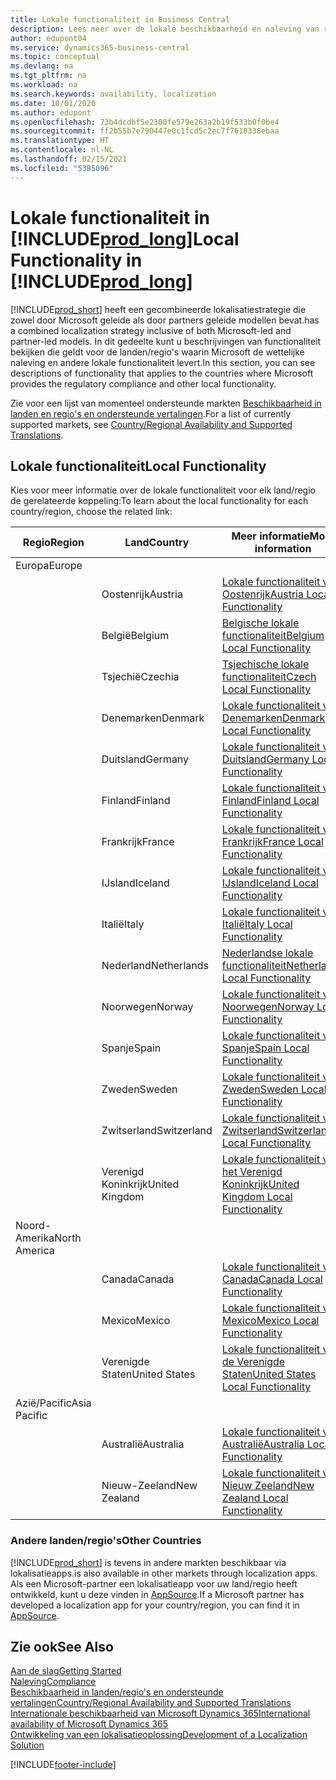 ```yaml
---
title: Lokale functionaliteit in Business Central
description: Lees meer over de lokale beschikbaarheid en naleving van regelgeving van Business Central voor de landen/regio's waar Microsoft de lokale functionaliteit biedt.
author: edupont04
ms.service: dynamics365-business-central
ms.topic: conceptual
ms.devlang: na
ms.tgt_pltfrm: na
ms.workload: na
ms.search.keywords: availability, localization
ms.date: 10/01/2020
ms.author: edupont
ms.openlocfilehash: 73b4dcdbf5e2300fe579e263a2b19f533b0f0be4
ms.sourcegitcommit: ff2b55b7e790447e0c1fcd5c2ec7f7610338ebaa
ms.translationtype: HT
ms.contentlocale: nl-NL
ms.lasthandoff: 02/15/2021
ms.locfileid: "5385096"
---
```

# <a name="local-functionality-in-prod_long"></a><span data-ttu-id="00da1-103">Lokale functionaliteit in [!INCLUDE[prod_long](includes/prod_long.md)]</span><span class="sxs-lookup"><span data-stu-id="00da1-103">Local Functionality in [!INCLUDE[prod_long](includes/prod_long.md)]</span></span>

[!INCLUDE[prod_short](includes/prod_short.md)] <span data-ttu-id="00da1-104">heeft een gecombineerde lokalisatiestrategie die zowel door Microsoft geleide als door partners geleide modellen bevat.</span><span class="sxs-lookup"><span data-stu-id="00da1-104">has a combined localization strategy inclusive of both Microsoft-led and partner-led models.</span></span> <span data-ttu-id="00da1-105">In dit gedeelte kunt u beschrijvingen van functionaliteit bekijken die geldt voor de landen/regio's waarin Microsoft de wettelijke naleving en andere lokale functionaliteit levert.</span><span class="sxs-lookup"><span data-stu-id="00da1-105">In this section, you can see descriptions of functionality that applies to the countries where Microsoft provides the regulatory compliance and other local functionality.</span></span>  

<span data-ttu-id="00da1-106">Zie voor een lijst van momenteel ondersteunde markten [Beschikbaarheid in landen en regio's en ondersteunde vertalingen](/dynamics365/business-central/dev-itpro/compliance/apptest-countries-and-translations?toc=/dynamics365/business-central/toc.json).</span><span class="sxs-lookup"><span data-stu-id="00da1-106">For a list of currently supported markets, see [Country/Regional Availability and Supported Translations](/dynamics365/business-central/dev-itpro/compliance/apptest-countries-and-translations?toc=/dynamics365/business-central/toc.json).</span></span>  

## <a name="local-functionality"></a><span data-ttu-id="00da1-107">Lokale functionaliteit</span><span class="sxs-lookup"><span data-stu-id="00da1-107">Local Functionality</span></span>

<span data-ttu-id="00da1-108">Kies voor meer informatie over de lokale functionaliteit voor elk land/regio de gerelateerde koppeling:</span><span class="sxs-lookup"><span data-stu-id="00da1-108">To learn about the local functionality for each country/region, choose the related link:</span></span>

| <span data-ttu-id="00da1-109">Regio</span><span class="sxs-lookup"><span data-stu-id="00da1-109">Region</span></span> | <span data-ttu-id="00da1-110">Land</span><span class="sxs-lookup"><span data-stu-id="00da1-110">Country</span></span> | <span data-ttu-id="00da1-111">Meer informatie</span><span class="sxs-lookup"><span data-stu-id="00da1-111">More information</span></span> |
| --- | --- |--- |
| <span data-ttu-id="00da1-112">Europa</span><span class="sxs-lookup"><span data-stu-id="00da1-112">Europe</span></span> |  | |
|        | <span data-ttu-id="00da1-113">Oostenrijk</span><span class="sxs-lookup"><span data-stu-id="00da1-113">Austria</span></span> | [<span data-ttu-id="00da1-114">Lokale functionaliteit voor Oostenrijk</span><span class="sxs-lookup"><span data-stu-id="00da1-114">Austria Local Functionality</span></span>](localfunctionality/austria/austria-local-functionality.md) |
|        | <span data-ttu-id="00da1-115">België</span><span class="sxs-lookup"><span data-stu-id="00da1-115">Belgium</span></span> | [<span data-ttu-id="00da1-116">Belgische lokale functionaliteit</span><span class="sxs-lookup"><span data-stu-id="00da1-116">Belgium Local Functionality</span></span>](localfunctionality/belgium/belgium-local-functionality.md) |
|        | <span data-ttu-id="00da1-117">Tsjechië</span><span class="sxs-lookup"><span data-stu-id="00da1-117">Czechia</span></span> | [<span data-ttu-id="00da1-118">Tsjechische lokale functionaliteit</span><span class="sxs-lookup"><span data-stu-id="00da1-118">Czech Local Functionality</span></span>](localfunctionality/czech/czech-local-functionality.md) |
|        | <span data-ttu-id="00da1-119">Denemarken</span><span class="sxs-lookup"><span data-stu-id="00da1-119">Denmark</span></span> | [<span data-ttu-id="00da1-120">Lokale functionaliteit voor Denemarken</span><span class="sxs-lookup"><span data-stu-id="00da1-120">Denmark Local Functionality</span></span>](localfunctionality/denmark/denmark-local-functionality.md) |
|        | <span data-ttu-id="00da1-121">Duitsland</span><span class="sxs-lookup"><span data-stu-id="00da1-121">Germany</span></span> | [<span data-ttu-id="00da1-122">Lokale functionaliteit voor Duitsland</span><span class="sxs-lookup"><span data-stu-id="00da1-122">Germany Local Functionality</span></span>](localfunctionality/germany/germany-local-functionality.md) |
|        | <span data-ttu-id="00da1-123">Finland</span><span class="sxs-lookup"><span data-stu-id="00da1-123">Finland</span></span> | [<span data-ttu-id="00da1-124">Lokale functionaliteit voor Finland</span><span class="sxs-lookup"><span data-stu-id="00da1-124">Finland Local Functionality</span></span>](localfunctionality/finland/finland-local-functionality.md) |
|        | <span data-ttu-id="00da1-125">Frankrijk</span><span class="sxs-lookup"><span data-stu-id="00da1-125">France</span></span> | [<span data-ttu-id="00da1-126">Lokale functionaliteit voor Frankrijk</span><span class="sxs-lookup"><span data-stu-id="00da1-126">France Local Functionality</span></span>](localfunctionality/france/france-local-functionality.md) |
|        | <span data-ttu-id="00da1-127">IJsland</span><span class="sxs-lookup"><span data-stu-id="00da1-127">Iceland</span></span> | [<span data-ttu-id="00da1-128">Lokale functionaliteit voor IJsland</span><span class="sxs-lookup"><span data-stu-id="00da1-128">Iceland Local Functionality</span></span>](localfunctionality/iceland/iceland-local-functionality.md) |
|        | <span data-ttu-id="00da1-129">Italië</span><span class="sxs-lookup"><span data-stu-id="00da1-129">Italy</span></span> | [<span data-ttu-id="00da1-130">Lokale functionaliteit voor Italië</span><span class="sxs-lookup"><span data-stu-id="00da1-130">Italy Local Functionality</span></span>](localfunctionality/italy/italy-local-functionality.md) |
|        | <span data-ttu-id="00da1-131">Nederland</span><span class="sxs-lookup"><span data-stu-id="00da1-131">Netherlands</span></span> | [<span data-ttu-id="00da1-132">Nederlandse lokale functionaliteit</span><span class="sxs-lookup"><span data-stu-id="00da1-132">Netherlands Local Functionality</span></span>](localfunctionality/netherlands/netherlands-local-functionality.md) |
|        | <span data-ttu-id="00da1-133">Noorwegen</span><span class="sxs-lookup"><span data-stu-id="00da1-133">Norway</span></span> | [<span data-ttu-id="00da1-134">Lokale functionaliteit voor Noorwegen</span><span class="sxs-lookup"><span data-stu-id="00da1-134">Norway Local Functionality</span></span>](localfunctionality/norway/norway-local-functionality.md) |
|        | <span data-ttu-id="00da1-135">Spanje</span><span class="sxs-lookup"><span data-stu-id="00da1-135">Spain</span></span> | [<span data-ttu-id="00da1-136">Lokale functionaliteit voor Spanje</span><span class="sxs-lookup"><span data-stu-id="00da1-136">Spain Local Functionality</span></span>](localfunctionality/spain/spain-local-functionality.md) |
|        | <span data-ttu-id="00da1-137">Zweden</span><span class="sxs-lookup"><span data-stu-id="00da1-137">Sweden</span></span> | [<span data-ttu-id="00da1-138">Lokale functionaliteit voor Zweden</span><span class="sxs-lookup"><span data-stu-id="00da1-138">Sweden Local Functionality</span></span>](localfunctionality/sweden/sweden-local-functionality.md) |
|        | <span data-ttu-id="00da1-139">Zwitserland</span><span class="sxs-lookup"><span data-stu-id="00da1-139">Switzerland</span></span> | [<span data-ttu-id="00da1-140">Lokale functionaliteit voor Zwitserland</span><span class="sxs-lookup"><span data-stu-id="00da1-140">Switzerland Local Functionality</span></span>](localfunctionality/switzerland/switzerland-local-functionality.md) |
|        | <span data-ttu-id="00da1-141">Verenigd Koninkrijk</span><span class="sxs-lookup"><span data-stu-id="00da1-141">United Kingdom</span></span> | [<span data-ttu-id="00da1-142">Lokale functionaliteit voor het Verenigd Koninkrijk</span><span class="sxs-lookup"><span data-stu-id="00da1-142">United Kingdom Local Functionality</span></span>](localfunctionality/unitedkingdom/united-kingdom-local-functionality.md) |
| <span data-ttu-id="00da1-143">Noord-Amerika</span><span class="sxs-lookup"><span data-stu-id="00da1-143">North America</span></span> |       |  |
|        | <span data-ttu-id="00da1-144">Canada</span><span class="sxs-lookup"><span data-stu-id="00da1-144">Canada</span></span>|[<span data-ttu-id="00da1-145">Lokale functionaliteit voor Canada</span><span class="sxs-lookup"><span data-stu-id="00da1-145">Canada Local Functionality</span></span>](localfunctionality/canada/canada-local-functionality.md) |
|        | <span data-ttu-id="00da1-146">Mexico</span><span class="sxs-lookup"><span data-stu-id="00da1-146">Mexico</span></span> | [<span data-ttu-id="00da1-147">Lokale functionaliteit voor Mexico</span><span class="sxs-lookup"><span data-stu-id="00da1-147">Mexico Local Functionality</span></span>](localfunctionality/mexico/mexico-local-functionality.md) |
|        | <span data-ttu-id="00da1-148">Verenigde Staten</span><span class="sxs-lookup"><span data-stu-id="00da1-148">United States</span></span>|[<span data-ttu-id="00da1-149">Lokale functionaliteit voor de Verenigde Staten</span><span class="sxs-lookup"><span data-stu-id="00da1-149">United States Local Functionality</span></span>](localfunctionality/unitedstates/united-states-local-functionality.md) |
| <span data-ttu-id="00da1-150">Azië/Pacific</span><span class="sxs-lookup"><span data-stu-id="00da1-150">Asia Pacific</span></span> |       |  |
|        | <span data-ttu-id="00da1-151">Australië</span><span class="sxs-lookup"><span data-stu-id="00da1-151">Australia</span></span> | [<span data-ttu-id="00da1-152">Lokale functionaliteit voor Australië</span><span class="sxs-lookup"><span data-stu-id="00da1-152">Australia Local Functionality</span></span>](localfunctionality/australia/australia-local-functionality.md) |
|        | <span data-ttu-id="00da1-153">Nieuw-Zeeland</span><span class="sxs-lookup"><span data-stu-id="00da1-153">New Zealand</span></span> | [<span data-ttu-id="00da1-154">Lokale functionaliteit voor Nieuw Zeeland</span><span class="sxs-lookup"><span data-stu-id="00da1-154">New Zealand Local Functionality</span></span>](localfunctionality/newzealand/new-zealand-local-functionality.md) |

### <a name="other-countries"></a><span data-ttu-id="00da1-155">Andere landen/regio's</span><span class="sxs-lookup"><span data-stu-id="00da1-155">Other Countries</span></span>

[!INCLUDE[prod_short](includes/prod_short.md)] <span data-ttu-id="00da1-156">is tevens in andere markten beschikbaar via lokalisatieapps.</span><span class="sxs-lookup"><span data-stu-id="00da1-156">is also available in other markets through localization apps.</span></span> <span data-ttu-id="00da1-157">Als een Microsoft-partner een lokalisatieapp voor uw land/regio heeft ontwikkeld, kunt u deze vinden in [AppSource](https://go.microsoft.com/fwlink/?linkid=2081646).</span><span class="sxs-lookup"><span data-stu-id="00da1-157">If a Microsoft partner has developed a localization app for your country/region, you can find it in [AppSource](https://go.microsoft.com/fwlink/?linkid=2081646).</span></span>

## <a name="see-also"></a><span data-ttu-id="00da1-158">Zie ook</span><span class="sxs-lookup"><span data-stu-id="00da1-158">See Also</span></span>

[<span data-ttu-id="00da1-159">Aan de slag</span><span class="sxs-lookup"><span data-stu-id="00da1-159">Getting Started</span></span>](product-get-started.md)  
[<span data-ttu-id="00da1-160">Naleving</span><span class="sxs-lookup"><span data-stu-id="00da1-160">Compliance</span></span>](compliance/compliance-overview.md)  
[<span data-ttu-id="00da1-161">Beschikbaarheid in landen/regio's en ondersteunde vertalingen</span><span class="sxs-lookup"><span data-stu-id="00da1-161">Country/Regional Availability and Supported Translations</span></span>](/dynamics365/business-central/dev-itpro/compliance/apptest-countries-and-translations?toc=/dynamics365/business-central/toc.json)  
[<span data-ttu-id="00da1-162">Internationale beschikbaarheid van Microsoft Dynamics 365</span><span class="sxs-lookup"><span data-stu-id="00da1-162">International availability of Microsoft Dynamics 365</span></span>](/dynamics365/get-started/availability)  
[<span data-ttu-id="00da1-163">Ontwikkeling van een lokalisatieoplossing</span><span class="sxs-lookup"><span data-stu-id="00da1-163">Development of a Localization Solution</span></span>](/dynamics365/business-central/dev-itpro/developer/readiness/readiness-develop-localization)  


[!INCLUDE[footer-include](includes/footer-banner.md)]
